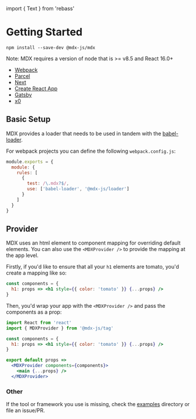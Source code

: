 import { Text } from 'rebass'

# Getting Started

```
npm install --save-dev @mdx-js/mdx
```

<Text color="darkgray" mt={-3} mb={4}>
  Note: MDX requires a version of node that is >= v8.5 and React 16.0+
</Text>

- [Webpack](./webpack)
- [Parcel](./parcel)
- [Next](./next)
- [Create React App](./create-react-app)
- [Gatsby](./gatsby)
- [x0](./x0)

## Basic Setup

MDX provides a loader that needs to be used in tandem with the [babel-loader][babel-loader].

For webpack projects you can define the following `webpack.config.js`:

```js
module.exports = {
  module: {
    rules: [
      {
        test: /\.mdx?$/,
        use: ['babel-loader', '@mdx-js/loader']
      }
    ]
  }
}
```

## Provider

MDX uses an html element to component mapping for overriding default elements.
You can also use the `<MDXProvider />` to provide the mapping at the app level.

Firstly, if you'd like to ensure that all your `h1` elements are tomato, you'd create a mapping like so:

```jsx
const components = {
  h1: props => <h1 style={{ color: 'tomato' }} {...props} />
}
```

Then, you'd wrap your app with the `<MDXProvider />` and pass the components as a prop:

```jsx
import React from 'react'
import { MDXProvider } from '@mdx-js/tag'

const components = {
  h1: props => <h1 style={{ color: 'tomato' }} {...props} />
}

export default props =>
  <MDXProvider components={components}>
    <main {...props} />
  </MDXProvider>
```

### Other

If the tool or framework you use is missing, check the [examples][] directory or file an issue/PR.

[examples]: https://github.com/mdx-js/mdx/tree/master/examples
[babel-loader]: https://github.com/babel/babel-loader
[next]: https://github.com/zeit/next.js
[next-mdx]: https://github.com/zeit/next-plugins/tree/master/packages/next-mdx
[gatsby]: https://gatsbyjs.org
[gatsby-transformer]: https://github.com/avigoldman/avigoldman.com/tree/master/plugins/gatsby-transformer-mdx
